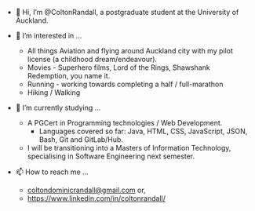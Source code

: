 - 👋 Hi, I’m @ColtonRandall, a postgraduate student at the University of Auckland. 

- 👀 I’m interested in ... 
    - All things Aviation and flying around Auckland city with my pilot license (a childhood dream/endeavour). 
    - Movies - Superhero films, Lord of the Rings, Shawshank Redemption, you name it. 
    - Running - working towards completing a half / full-marathon
    - Hiking / Walking 
    
- 🌱 I’m currently studying ... 
    - A PGCert in Programming technologies / Web Development. 
        - Languages covered so far: Java, HTML, CSS, JavaScript, JSON, Bash, Git and GitLab/Hub. 
    - I will be transitioning into a Masters of Information Technology, specialising in Software Engineering next semester. 
     
- 📫 How to reach me ... 
    - coltondominicrandall@gmail.com or,
    - https://www.linkedin.com/in/coltonrandall/

<!---
ColtonRandall/ColtonRandall is a ✨ special ✨ repository because its `README.md` (this file) appears on your GitHub profile.
You can click the Preview link to take a look at your changes.
--->
